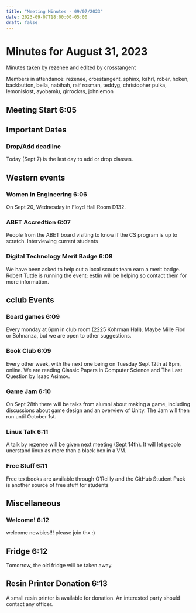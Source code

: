 ```yaml
---
title: "Meeting Minutes - 09/07/2023"
date: 2023-09-07T18:00:00-05:00
draft: false
---
```


# Minutes for August 31, 2023

Minutes taken by rezenee and edited by crosstangent

Members in attendance: rezenee, crosstangent, sphinx, kahrl, rober, hoken, backbutton, bella, nabihah, raif rosman, teddyg, christopher pulka, lemonislost, ayobamiu, girrockss, johnlemon

## Meeting Start 6:05

## Important Dates
 
### Drop/Add deadline

Today (Sept 7) is the last day to add or drop classes.

## Western events

### Women in Engineering 6:06

On Sept 20, Wednesday in Floyd Hall Room D132.

### ABET Accredtion  6:07

People from the ABET board visiting to know if the CS program is up to scratch.
Interviewing current students

### Digital Technology Merit Badge 6:08

We have been asked to help out a local scouts team earn a merit badge.
Robert Tuttle is running the event; estlin will be helping so contact them for more information. 

## cclub Events 
 
### Board games 6:09

Every monday at 6pm in club room (2225 Kohrman Hall). Maybe Mille Fiori or Bohnanza, but we are open to other suggestions.

### Book Club 6:09

Every other week, with the next one being on Tuesday Sept 12th at 8pm, online. We are reading Classic Papers in Computer Science and The Last Question by Isaac Asimov.

### Game Jam 6:10 

On Sept 28th there will be talks from alumni about making a game, including discussions about game design and an overview of Unity. The Jam will then run until October 1st.

### Linux Talk 6:11

A talk by rezenee will be given next meeting (Sept 14th). It will let people unerstand linux as more than a black box in a VM.

### Free Stuff 6:11

Free textbooks are available through O'Reilly and the GitHub Student Pack is another source of free stuff for students

## Miscellaneous 

### Welcome! 6:12

welcome newbies!!! please join thx :)

## Fridge 6:12

Tomorrow, the old fridge will be taken away.

## Resin Printer Donation 6:13 

A small resin printer is available for donation. An interested party should contact any officer.

